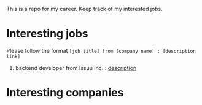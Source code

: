 This is a repo for my career. Keep track of my interested jobs.

# Interesting jobs

Please follow the format
`[job title] from [company name] : [description link]`

1. backend developer from Issuu Inc. : [description](jobs/backendDeveloper_Issuu.md)

# Interesting companies
